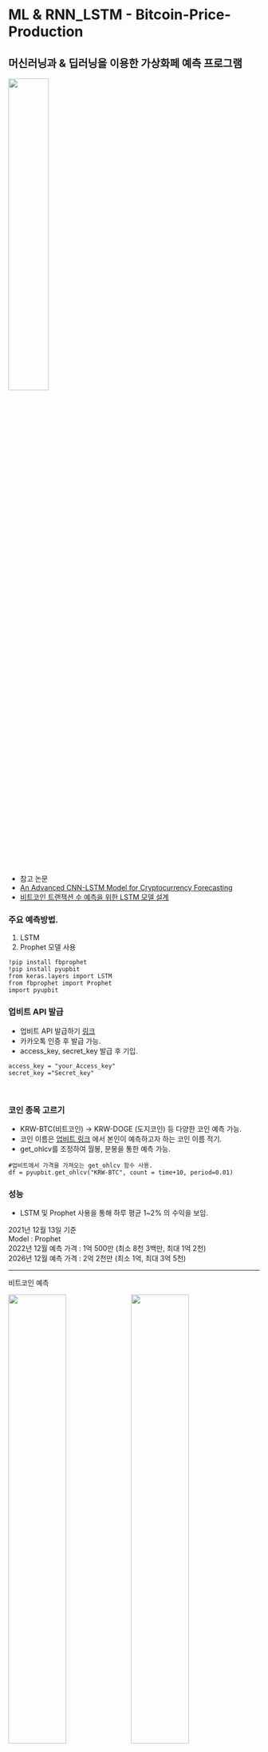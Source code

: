 # ML & RNN_LSTM - Bitcoin-Price-Production
## 머신러닝과 & 딥러닝을 이용한 가상화페 예측 프로그램 <br>
 <img width="40%" src="https://user-images.githubusercontent.com/38518648/145906341-6af853f6-c2c1-419c-9b4f-851b70c71366.png"/>

<br>
<br>

- 참고 논문
 - [An Advanced CNN-LSTM Model for Cryptocurrency Forecasting](https://webcache.googleusercontent.com/search?q=cache:wIflnDOSC8EJ:https://www.mdpi.com/2079-9292/10/3/287/pdf+&cd=9&hl=ko&ct=clnk&gl=kr)
 - [비트코인 트랜잭션 수 예측을 위한 LSTM 모델 설계](https://nmlab.korea.ac.kr/publication/published.papers/2019/2019.06-BitCoin_Transaction_Prediction-KICS2019.pdf)

### 주요 예측방법.
1. LSTM
2. Prophet 모델 사용

``` python:
!pip install fbprophet
!pip install pyupbit
from keras.layers import LSTM
from fbprophet import Prophet
import pyupbit
```

### 업비트 API 발급
- 업비트 API 발급하기 [링크](https://upbit.com/mypage/open_api_management)
- 카카오톡 인증 후 발급 가능.
- access_key, secret_key 발급 후 기입.
``` python:
access_key = "your_Access_key"
secret_key ="Secret_key"
```

<br>

### 코인 종목 고르기
- KRW-BTC(비트코인) -> KRW-DOGE (도지코인) 등 다양한 코인 예측 가능. <br> 
- 코인 이름은 [업비트 링크](!https://upbit.com/exchange?code=CRIX.UPBIT.KRW-BTC) 에서 본인이 예측하고자 하는 코인 이름 적기.
- get_ohlcv를 조정하여 월봉, 분봉을 통한 예측 가능.
``` python:
#업비트에서 가격을 가져오는 get_ohlcv 함수 사용. 
df = pyupbit.get_ohlcv("KRW-BTC", count = time+10, period=0.01)
```

### 성능
- LSTM 및 Prophet 사용을 통해 하루 평균 1~2% 의 수익을 보임.


2021년 12월 13일 기준<br>
Model : Prophet <br>
2022년 12월 예측 가격 : 1억 500만   (최소 8천 3백만, 최대 1억 2천)<br>
2026년 12월 예측 가격 : 2억 2천만   (최소 1억, 최대 3억 5천)<br>

---
비트코인 예측 
<p>
  <img width="48%" src="https://user-images.githubusercontent.com/38518648/145815952-fd8afbd1-a1fd-4849-9d0a-e4c038fceca7.png"/>
  <img width="48%" src="https://user-images.githubusercontent.com/38518648/145816128-d035845e-20b4-401c-940b-9e48754250b5.png"/>
</p>

---
도지코인 예측
<p>
  <img width="48%" src="https://user-images.githubusercontent.com/38518648/145816015-431280d9-5a3c-4d9a-ba83-8283d118ba94.png"/>
  <img width="48%" src="https://user-images.githubusercontent.com/38518648/145815973-99c43edf-a4d2-4a1c-aac7-d1a732c4b8fa.png"/>
  <img width="48%" src="https://user-images.githubusercontent.com/38518648/145815990-57ec9163-4292-4da2-93b6-961ee0c33b09.png"/>
  <img width="48%" src="https://user-images.githubusercontent.com/38518648/145816895-badbe070-4574-4703-a613-95cf3929020b.png"/>

</p>
